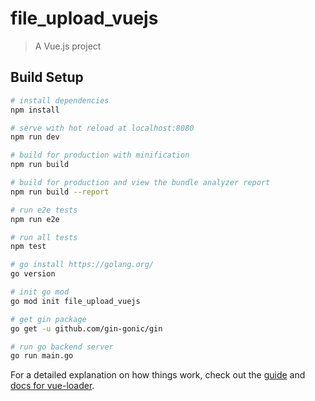 # file_upload_vuejs

> A Vue.js project

## Build Setup

``` bash
# install dependencies
npm install

# serve with hot reload at localhost:8080
npm run dev

# build for production with minification
npm run build

# build for production and view the bundle analyzer report
npm run build --report

# run e2e tests
npm run e2e

# run all tests
npm test

# go install https://golang.org/
go version

# init go mod
go mod init file_upload_vuejs

# get gin package
go get -u github.com/gin-gonic/gin

# run go backend server
go run main.go
```

For a detailed explanation on how things work, check out the [guide](http://vuejs-templates.github.io/webpack/) and [docs for vue-loader](http://vuejs.github.io/vue-loader).
